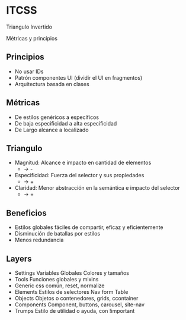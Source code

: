 <!--
vim:spell wrap ts=2 sw=2
-->
# ITCSS

Triangulo Invertido

Métricas y principios


## Principios

  - No usar IDs
  - Patrón componentes UI (dividir el UI en fragmentos)
  - Arquitectura basada en clases

## Métricas

  - De estilos genéricos a específicos
  - De baja especificidad a alta especificidad
  - De Largo alcance a localizado


## Triangulo

  - Magnitud:
    Alcance e impacto en cantidad de elementos
    + -> -
  - Especificidad:
    Fuerza del selector y sus propiedades
    - -> +
  - Claridad:
    Menor abstracción en la semántica e impacto del selector
    - -> +

## Beneficios

  - Estilos globales fáciles de compartir, eficaz y eficientemente
  - Disminución de batallas por estilos
  - Menos redundancia

## Layers

  - Settings
    Variables Globales
    Colores y tamaños
  - Tools
    Funciones globales y mixins
  - Generic
    css común, reset, normalize
  - Elements
    Estilos de selectores
    Nav form Table
  - Objects
    Objetos o contenedores, grids, ccontainer
  - Components
    Component, buttons, carousel, site-nav
  - Trumps
    Estilo de utilidad o ayuda, con !important

